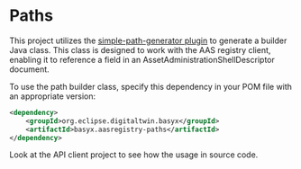 # Paths

This project utilizes the [simple-path-generator plugin](../basyx.aasregistry-plugins/README.md) to generate a builder Java class. This class is designed to work with the AAS registry client, enabling it to reference a field in an AssetAdministrationShellDescriptor document.

To use the path builder class, specify this dependency in your POM file with an appropriate version:

```xml
<dependency>
	<groupId>org.eclipse.digitaltwin.basyx</groupId>
	<artifactId>basyx.aasregistry-paths</artifactId>
</dependency>
```

Look at the API client project to see how the usage in source code.